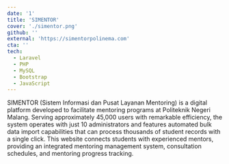 ```yaml
---
date: '1'
title: 'SIMENTOR'
cover: './simentor.png'
github: ''
external: 'https://simentorpolinema.com'
cta: ''
tech:
  - Laravel
  - PHP
  - MySQL
  - Bootstrap
  - JavaScript
---
```


SIMENTOR (Sistem Informasi dan Pusat Layanan Mentoring) is a digital platform developed to facilitate mentoring programs at Politeknik Negeri Malang. Serving approximately 45,000 users with remarkable efficiency, the system operates with just 10 administrators and features automated bulk data import capabilities that can process thousands of student records with a single click. This website connects students with experienced mentors, providing an integrated mentoring management system, consultation schedules, and mentoring progress tracking.
